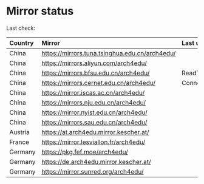 <script src="./time.js"></script>
# Mirror status
Last check: <script type="text/javascript">localize(1707553168.5769663);</script>

|Country|Mirror|Last update|
|:------|:-----|:----------|
|China|https://mirrors.tuna.tsinghua.edu.cn/arch4edu/|<script type="text/javascript">localize(1707503288);</script>|
|China|https://mirrors.aliyun.com/arch4edu/|<script type="text/javascript">localize(1707503288);</script>|
|China|https://mirrors.bfsu.edu.cn/arch4edu/|ReadTimeout|
|China|https://mirrors.cernet.edu.cn/arch4edu/|ConnectTimeout|
|China|https://mirror.iscas.ac.cn/arch4edu/|<script type="text/javascript">localize(1707503288);</script>|
|China|https://mirrors.nju.edu.cn/arch4edu/|<script type="text/javascript">localize(1707503288);</script>|
|China|https://mirror.nyist.edu.cn/arch4edu/|<script type="text/javascript">localize(1707503288);</script>|
|China|https://mirrors.sau.edu.cn/arch4edu/|<script type="text/javascript">localize(1707503288);</script>|
|Austria|https://at.arch4edu.mirror.kescher.at/|<script type="text/javascript">localize(1707546531);</script>|
|France|https://mirror.lesviallon.fr/arch4edu/|<script type="text/javascript">localize(1707503288);</script>|
|Germany|https://pkg.fef.moe/arch4edu/|<script type="text/javascript">localize(1707546531);</script>|
|Germany|https://de.arch4edu.mirror.kescher.at/|<script type="text/javascript">localize(1707546531);</script>|
|Germany|https://mirror.sunred.org/arch4edu/|<script type="text/javascript">localize(1707546531);</script>|

<script src="./tablefilter/tablefilter.js"></script>
<script src="./table.js"></script>